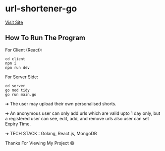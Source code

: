 # url-shortener-go  

[Visit Site](http://3.144.231.135:3001/ "3.144.231.135:3001")

## How To Run The Program
    
  For Client (React): 
  
    cd client
    npm i
    npm run dev

  For Server Side:
  
    cd server
    go mod tidy
    go run main.go

➔ The user may upload their own personalised shorts.

➔ An anonymous user can only add urls which are valid upto 1 day only, but a registered user can see, edit, add, and remove urls also user can set Expiry Time.

➔ TECH STACK : Golang, React.js, MongoDB

Thanks For Viewing My Project 😄
